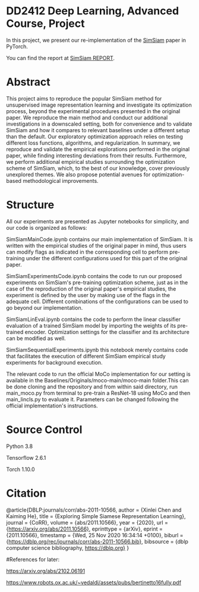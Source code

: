 # DD2412 Deep Learning, Advanced Course, Project

In this project, we present our re-implementation of the [SimSiam](https://arxiv.org/abs/2011.10566) paper in PyTorch.


You can find the report at [SimSiam REPORT](addlinkhere).

# Abstract
This project aims to reproduce the popular SimSiam method for unsupervised image representation learning and investigate its optimization process, beyond the experimental procedures presented in the original paper. We reproduce the main method and conduct our additional investigations in a downscaled setting, both for convenience and to validate SimSiam and how it compares to relevant baselines under a different setup than the default. Our exploratory optimization approach relies on testing different loss functions, algorithms, and regularization. In summary, we reproduce and validate the empirical explorations performed in the original paper, while finding interesting deviations from their results. Furthermore, we perform additional empirical studies surrounding the optimization scheme of SimSiam, which, to the best of our knowledge, cover previously unexplored themes. We also propose potential avenues for optimization-based methodological improvements. 

# Structure
All our experiments are presented as Jupyter notebooks for simplicity, and our code is organized as follows:

SimSiamMainCode.ipynb contains our main implementation of SimSiam. It is written with the empirical studies of the original paper in mind, thus users can modify flags as indicated in the corresponding cell to perform pre-training under the different configurations used for this part of the original paper.

SimSiamExperimentsCode.ipynb contains the code to run our proposed experiments on SimSiam's pre-training optimization scheme, just as in the case of the reproduction of the original paper's empirical studies, the experiment is defined by the user by making use of the flags in the adequate cell. Different combinations of the configurations can be used to go beyond our implementation.

SimSiamLinEval.ipynb contains the code to perform the linear classifier evaluation of a trained SimSiam model by importing the weights of its pre-trained encoder. Optimization settings for the classifier and its architecture can be modified as well.

SimSiamSequentialExperiments.ipynb this notebook merely contains code that facilitates the execution of different SimSiam empirical study experiments for background execution.

The relevant code to run the official MoCo implementation for our setting is available in the Baselines/Originals/moco-main/moco-main folder.This can be done cloning and the repository and from within said directory, run main_moco.py from terminal to pre-train a ResNet-18 using MoCo and then main_lincls.py to evaluate it. Parameters can be changed following the official implementation's instructions.

# Source Control

Python 3.8

Tensorflow 2.6.1

Torch 1.10.0

# Citation
@article{DBLP:journals/corr/abs-2011-10566,
  author    = {Xinlei Chen and
               Kaiming He},
  title     = {Exploring Simple Siamese Representation Learning},
  journal   = {CoRR},
  volume    = {abs/2011.10566},
  year      = {2020},
  url       = {https://arxiv.org/abs/2011.10566},
  eprinttype = {arXiv},
  eprint    = {2011.10566},
  timestamp = {Wed, 25 Nov 2020 16:34:14 +0100},
  biburl    = {https://dblp.org/rec/journals/corr/abs-2011-10566.bib},
  bibsource = {dblp computer science bibliography, https://dblp.org}
}


#References for later:

https://arxiv.org/abs/2102.06191

https://www.robots.ox.ac.uk/~vedaldi/assets/pubs/bertinetto16fully.pdf
